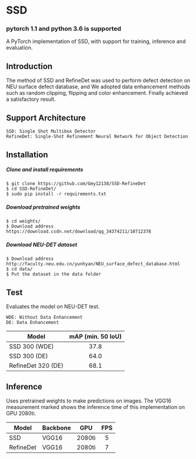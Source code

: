 # SSD
### pytorch 1.1 and python 3.6 is supported
A PyTorch implementation of SSD, with support for training, inference and evaluation.

## Introduction
The method of SSD and RefineDet was used to perform defect detection on NEU surface defect database, and We adopted data enhancement methods such as random clipping, flipping and color enhancement. Finally achieved a satisfactory result.

## Support Architecture

    SSD: Single Shot Multibox Detector
    RefineDet: Single-Shot Refinement Neural Network for Object Detection

## Installation
##### Clone and install requirements
    $ git clone https://github.com/Gmy12138/SSD-RefineDet
    $ cd SSD-RefineDet/
    $ sudo pip install -r requirements.txt

##### Download pretrained weights
    $ cd weights/
    $ Download address   https://download.csdn.net/download/qq_34374211/10712378

##### Download NEU-DET dataset
    $ Download address    http://faculty.neu.edu.cn/yunhyan/NEU_surface_defect_database.html
    $ cd data/
    $ Put the dataset in the data folder
    
## Test
Evaluates the model on NEU-DET test.
```
WDE: Without Data Enhancement    
DE: Data Enhancement
```

| Model                   | mAP (min. 50 IoU) |
| ----------------------- |:-----------------:|
| SSD 300 (WDE)           | 37.8              |
| SSD 300 (DE)            | 64.0              |
| RefineDet 320 (DE)      | 68.1              |

## Inference
Uses pretrained weights to make predictions on images. The VGG16 measurement marked shows the inference time of this implementation on GPU 2080ti.

| Model      |Backbone    | GPU      | FPS      |
| -----------|:-----------|:--------:|:--------:|
| SSD        | VGG16      | 2080ti   |   5      |
| RefineDet  | VGG16      | 2080ti   |   7      |






